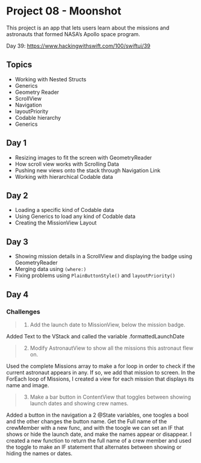 # Project 08 - Moonshot

This project is an app that lets users learn about the missions and astronauts that formed NASA’s Apollo space program.

Day 39: https://www.hackingwithswift.com/100/swiftui/39

## Topics

- Working with Nested Structs
- Generics
- Geometry Reader
- ScrollView
- Navigation
- layoutPriority
- Codable hierarchy
- Generics

## Day 1

- Resizing images to fit the screen with GeometryReader
- How scroll view works with Scrolling Data
- Pushing new views onto the stack through Navigation Link
- Working with hierarchical Codable data

## Day 2

- Loading a specific kind of Codable data 
- Using Generics to load any kind of Codable data
- Creating the MissionView Layout

## Day 3

- Showing mission details in a ScrollView and displaying the badge using GeometryReader
- Merging data using `(where:)`
- Fixing problems using `PlainButtonStyle()` and `layoutPriority()`

## Day 4

### Challenges

>1. Add the launch date to MissionView, below the mission badge.

Added Text to the VStack and called the variable .formattedLaunchDate

>2. Modify AstronautView to show all the missions this astronaut flew on.

Used the complete Missions array to make a for loop in order to check if the current astronaut appears in any. If so, we add that mission to screen. In the ForEach loop of Missions, I created a view for each mission that displays its name and image.

>3. Make a bar button in ContentView that toggles between showing launch dates and showing crew names.

Added a button in the navigation a 2 @State variables, one toogles a bool and the other changes the button name. Get the Full name of the crewMember with a new func, and with the toogle we can set an IF that shows or hide the launch date, and make the names appear or disappear. I created a new function to return the full name of a crew member and used the toggle to make an IF statement that alternates between showing or hiding the names or dates.

